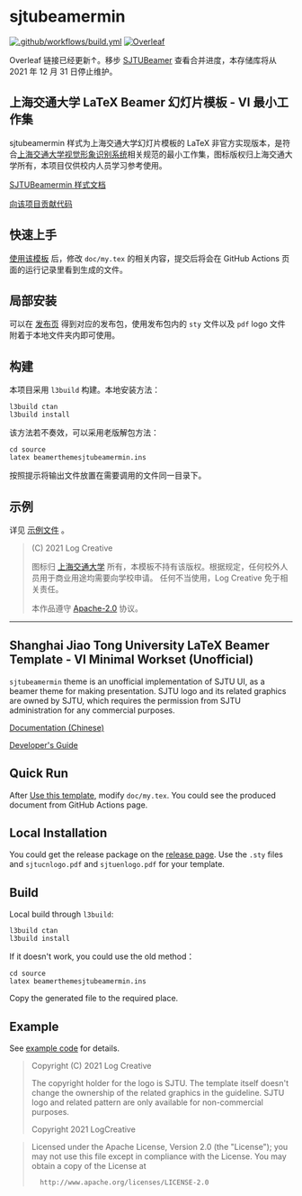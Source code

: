 # sjtubeamermin

[![.github/workflows/build.yml](https://github.com/LogCreative/SJTUBeamermin/actions/workflows/build.yml/badge.svg)](https://github.com/LogCreative/SJTUBeamermin/actions/workflows/build.yml) [![Overleaf](https://img.shields.io/badge/Overleaf-v1.0-green)](https://www.overleaf.com/latex/templates/sjtubeamermin/shxnnnjjgqvp)

Overleaf 链接已经更新↑。移步 [SJTUBeamer](https://github.com/sjtug/SJTUBeamer) 查看合并进度，本存储库将从 2021 年 12 月 31 日停止维护。

## 上海交通大学 LaTeX Beamer 幻灯片模板 - VI 最小工作集

sjtubeamermin 样式为上海交通大学幻灯片模板的 LaTeX 非官方实现版本，是符合[上海交通大学视觉形象识别系统](http://vi.sjtu.edu.cn/)相关规范的最小工作集，图标版权归上海交通大学所有，本项目仅供校内人员学习参考使用。

[SJTUBeamermin 样式文档](doc/sjtubeamermintheme.pdf)

[向该项目贡献代码](doc/sjtubeamermindevguide.pdf)

## 快速上手

[使用该模板](https://github.com/LogCreative/SJTUBeamermin/generate) 后，修改 `doc/my.tex` 的相关内容，提交后将会在 GitHub Actions 页面的运行记录里看到生成的文件。

## 局部安装

可以在 [发布页](https://github.com/LogCreative/SJTUBeamermin/releases) 得到对应的发布包，使用发布包内的 `sty` 文件以及 `pdf` logo 文件附着于本地文件夹内即可使用。

## 构建

本项目采用 `l3build` 构建。本地安装方法：
```
l3build ctan
l3build install
```

该方法若不奏效，可以采用老版解包方法：
```
cd source
latex beamerthemesjtubeamermin.ins
```
按照提示将输出文件放置在需要调用的文件同一目录下。

## 示例

详见 [示例文件](doc/red.tex) 。

> (C) 2021 Log Creative
>
> 图标归 [上海交通大学](vi.sjtu.edu.cn) 所有，本模板不持有该版权。根据规定，任何校外人员用于商业用途均需要向学校申请。
> 任何不当使用，Log Creative 免于相关责任。
> 
> 本作品遵守 [Apache-2.0](LICENSE) 协议。

-----

## Shanghai Jiao Tong University LaTeX Beamer Template - VI Minimal Workset (Unofficial)

`sjtubeamermin` theme is an unofficial implementation of SJTU UI, as a beamer theme for making presentation. SJTU logo and its related graphics are owned by SJTU, which requires the permission from SJTU administration for any commercial purposes.

[Documentation (Chinese)](doc/sjtubeamermintheme.pdf)

[Developer's Guide](doc/sjtubeamermindevguide.pdf)

## Quick Run

After [Use this template](https://github.com/LogCreative/SJTUBeamermin/generate), modify `doc/my.tex`. You could see the produced document from GitHub Actions page.

## Local Installation

You could get the release package on the [release page](https://github.com/LogCreative/SJTUBeamermin/releases). Use the `.sty` files and `sjtucnlogo.pdf` and `sjtuenlogo.pdf` for your template.

## Build

Local build through `l3build`:
```
l3build ctan
l3build install
```

If it doesn't work, you could use the old method：
```
cd source
latex beamerthemesjtubeamermin.ins
```
Copy the generated file to the required place.

## Example

See [example code](doc/red.tex) for details.

> Copyright (C) 2021 Log Creative
>
> The copyright holder for the logo is SJTU. The template itself doesn't change the ownership of the related graphics in the guideline. 
SJTU logo and related pattern are only available for non-commercial purposes.
> 
>    Copyright 2021 LogCreative

>  Licensed under the Apache License, Version 2.0 (the "License");
   you may not use this file except in compliance with the License.
   You may obtain a copy of the License at
>
>       http://www.apache.org/licenses/LICENSE-2.0
>

